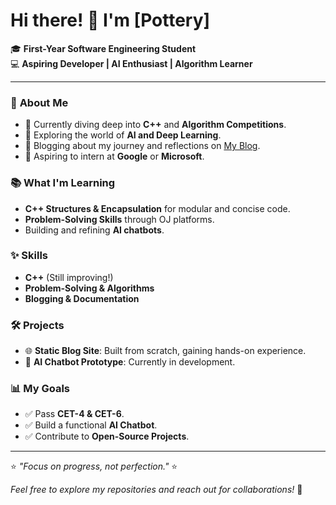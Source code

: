 

<!--
**Pottery114514/Pottery114514** is a ✨ _special_ ✨ repository because its `README.md` (this file) appears on your GitHub profile.

Here are some ideas to get you started:

- 🔭 I’m currently working on ...
- 🌱 I’m currently learning ...
- 👯 I’m looking to collaborate on ...
- 🤔 I’m looking for help with ...
- 💬 Ask me about ...
- 📫 How to reach me: ...
- 😄 Pronouns: ...
- ⚡ Fun fact: ...
-->
# Hi there! 👋 I'm [Pottery]

🎓 **First-Year Software Engineering Student**  
💻 **Aspiring Developer | AI Enthusiast | Algorithm Learner**

---

### 🚀 **About Me**
- 🌱 Currently diving deep into **C++** and **Algorithm Competitions**.
- 🤖 Exploring the world of **AI and Deep Learning**.
- 📝 Blogging about my journey and reflections on [My Blog](pottery114514.github.io).
- 🎯 Aspiring to intern at **Google** or **Microsoft**.

### 📚 **What I'm Learning**
- **C++ Structures & Encapsulation** for modular and concise code.
- **Problem-Solving Skills** through OJ platforms.
- Building and refining **AI chatbots**.

### ✨ **Skills**
- **C++** (Still improving!)
- **Problem-Solving & Algorithms**
- **Blogging & Documentation**

### 🛠️ **Projects**
- 🌐 **Static Blog Site**: Built from scratch, gaining hands-on experience.
- 🤖 **AI Chatbot Prototype**: Currently in development.

### 📊 **My Goals**
- ✅ Pass **CET-4 & CET-6**.
- ✅ Build a functional **AI Chatbot**.
- ✅ Contribute to **Open-Source Projects**.

---

⭐ *"Focus on progress, not perfection."* ⭐

*Feel free to explore my repositories and reach out for collaborations!* 🚀

